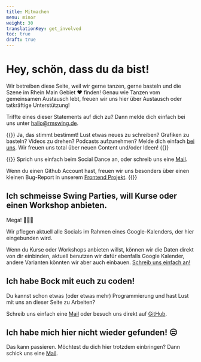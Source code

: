 ```yaml
---
title: Mitmachen
menu: minor
weight: 30
translationKey: get_involved
toc: true
draft: true
---
```

# Hey, schön, dass du da bist!

Wir betreiben diese Seite, weil wir gerne tanzen, gerne basteln und die Szene im Rhein Main Gebiet ❤️ finden! Genau wie Tanzen vom gemeinsamen Austausch lebt, freuen wir uns hier über Austausch oder tatkräftige Unterstützung!




Triffte eines dieser Statements auf dich zu? Dann melde dich einfach bei uns unter [hallo@rmswing.de](mailto:hallo@rmswing.de).

{{<togglebox hl="Hier fehlt Inhalt!">}}
Ja, das stimmt bestimmt! Lust etwas neues zu schreiben? Grafiken zu basteln? Videos zu drehen? Podcasts aufzunehmen? Melde dich einfach [bei uns](mailto:hallo@rmswing.de). Wir freuen uns total über neuen Content und/oder Ideen!
{{</togglebox>}}

{{<togglebox hl="Ich habe einen Bug gefunden! Irgendwas funktioniert nicht, wie ich es erwarte. Ihr könnte da etwas besser machen!">}}
Sprich uns einfach beim Social Dance an, oder schreib uns eine [Mail](mailto:hallo@rmswing.de).

Wenn du einen Github Account hast, freuen wir uns besonders über einen kleinen Bug-Report in unserem [Frontend Projekt](https://github.com/rhein-main-swingtime/frontend-hugo).
{{</togglebox>}}



## Ich schmeisse Swing Parties, will Kurse oder einen Workshop anbieten.
Mega! 🚀🙌🤩

Wir pflegen aktuell alle Socials im Rahmen eines Google-Kalenders, der hier eingebunden wird.

Wenn du Kurse oder Workshops anbieten willst, können wir die Daten direkt von dir einbinden, aktuell benutzen wir dafür ebenfalls Google Kalender, andere Varianten könnten wir aber auch einbauen. [Schreib uns einfach an!](mailto:hallo@rmswing.de)

## Ich habe Bock mit euch zu coden!
Du kannst schon etwas (oder etwas mehr) Programmierung und hast Lust mit uns an dieser Seite zu Arbeiten?

Schreib uns einfach eine [Mail](mailto:hallo@rmswing.de) oder besuch uns direkt auf [GitHub](https://github.com/rhein-main-swingtime).

## Ich habe mich hier nicht wieder gefunden! 😒
Das kann passieren. Möchtest du dich hier trotzdem einbringen? Dann schick uns eine [Mail](mailto:hallo@rmswing.de).